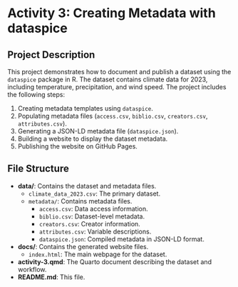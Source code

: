 # Activity 3: Creating Metadata with dataspice

## Project Description
This project demonstrates how to document and publish a dataset using the `dataspice` package in R. The dataset contains climate data for 2023, including temperature, precipitation, and wind speed. The project includes the following steps:
1. Creating metadata templates using `dataspice`.
2. Populating metadata files (`access.csv`, `biblio.csv`, `creators.csv`, `attributes.csv`).
3. Generating a JSON-LD metadata file (`dataspice.json`).
4. Building a website to display the dataset metadata.
5. Publishing the website on GitHub Pages.

## File Structure
- **data/**: Contains the dataset and metadata files.
  - `climate_data_2023.csv`: The primary dataset.
  - `metadata/`: Contains metadata files.
    - `access.csv`: Data access information.
    - `biblio.csv`: Dataset-level metadata.
    - `creators.csv`: Creator information.
    - `attributes.csv`: Variable descriptions.
    - `dataspice.json`: Compiled metadata in JSON-LD format.
- **docs/**: Contains the generated website files.
  - `index.html`: The main webpage for the dataset.
- **activity-3.qmd**: The Quarto document describing the dataset and workflow.
- **README.md**: This file.
